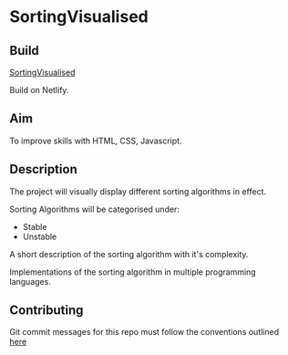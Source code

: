 ﻿# SortingVisualised

## Build

[SortingVisualised](https://sortingvisualised.netlify.app/)

Build on Netlify.

## Aim

To improve skills with HTML, CSS, Javascript.

## Description

The project will visually display different sorting algorithms in effect.

Sorting Algorithms will be categorised under:

- Stable
- Unstable

A short description of the sorting algorithm with it's complexity.

Implementations of the sorting algorithm in multiple programming languages.

## Contributing

Git commit messages for this repo must follow the conventions outlined [here](https://gist.github.com/joshbuchea/6f47e86d2510bce28f8e7f42ae84c716)

